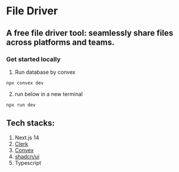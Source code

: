 # File Driver

## A free file driver tool: seamlessly share files across platforms and teams.

### Get started locally

1. Run database by convex

```shell
npx convex dev
```

2. run below in a new terminal

```shell
npx run dev
```

## Tech stacks:

1. Next.js 14
2. [Clerk](https://clerk.com/docs)
3. [Convex](https://docs.convex.dev/home)
4. [shadcn/ui](https://ui.shadcn.com/docs)
5. Typescript
